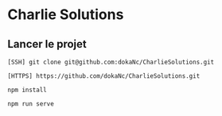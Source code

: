 # Charlie Solutions

## Lancer le projet

```
[SSH] git clone git@github.com:dokaNc/CharlieSolutions.git
```

```
[HTTPS] https://github.com/dokaNc/CharlieSolutions.git
```

```
npm install
```

```
npm run serve
```
